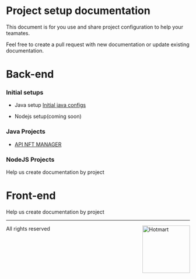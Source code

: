 # Project setup documentation
This document is for you use and share project configuration to help your teamates.

Feel free to create a pull request with new documentation or update existing documentation.

# Back-end
### Initial setups
- Java setup [Initial java configs](./java-projects/java/)

- Nodejs setup(coming soon)

### Java Projects
- [API NFT MANAGER](./java-projects/api-nft-manager/)

### NodeJS Projects
Help us create documentation by project

# Front-end
Help us create documentation by project

---

All rights reserved <img src="https://app-vlc.hotmart.com/images/icons/hotmart-logo.svg" alt="Hotmart" width="130" align="right">